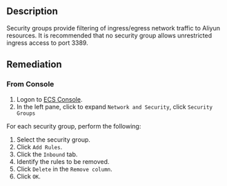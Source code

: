 ## Description

Security groups provide filtering of ingress/egress network traffic to Aliyun resources. It is recommended that no security group allows unrestricted ingress access to port 3389.

## Remediation

### From Console

1. Logon to [ECS Console](https://ecs.console.aliyun.com/).
2. In the left pane, click to expand `Network and Security`, click `Security Groups`

For each security group, perform the following:

1. Select the security group.
2. Click `Add Rules`.
3. Click the `Inbound` tab.
4. Identify the rules to be removed.
5. Click `Delete` in the `Remove column`.
6. Click `OK`.